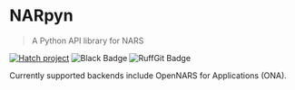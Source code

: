 # NARpyn
> A Python API library for NARS

[![Hatch project](https://img.shields.io/badge/%F0%9F%A5%9A-Hatch-4051b5.svg)](https://github.com/pypa/hatch)
![Black Badge](https://img.shields.io/badge/code%20style-black-000000.svg)
![RuffGit Badge](https://github.com/ntoxeg/narpyn/workflows/RuffGit/badge.svg)

Currently supported backends include OpenNARS for Applications (ONA).

